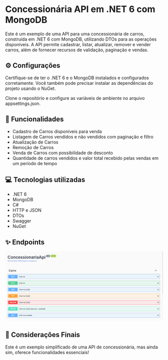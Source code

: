 ﻿# Concessionária API em .NET 6 com MongoDB

Este é um exemplo de uma API para uma concessionária de carros, construída em .NET 6 com MongoDB, utilizando DTOs para as operações disponíveis. A API permite cadastrar, listar, atualizar, remover e vender carros, além de fornecer recursos de validação, paginação e vendas.

## ⚙️ Configurações

Certifique-se de ter o .NET 6 e o MongoDB instalados e configurados corretamente. Você também pode precisar instalar as dependências do projeto usando o NuGet.

Clone o repositório e configure as variáveis de ambiente no arquivo appsettings.json.

## 🚀 Funcionalidades

* Cadastro de Carros disponíveis para venda
* Listagem de Carros vendidos e não vendidos com paginação e filtro
* Atualização de Carros
* Remoção de Carros
* Venda de Carros com possibilidade de desconto
* Quantidade de carros vendidos e valor total recebido pelas vendas em um período de tempo

## 💻 Tecnologias utilizadas

* .NET 6
* MongoDB
* C#
* HTTP e JSON
* DTOs
* Swagger
* NuGet

## ✨ Endpoints

![Imagem do Swagger](/ConcessionariaApi/img/swagger.png)

## 🏁 Considerações Finais

Este é um exemplo simplificado de uma API de concessionária, mas ainda sim, oferece funcionalidades essenciais!

